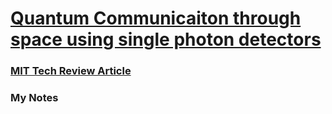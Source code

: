 # [Quantum Communicaiton through space using single photon detectors](https://arxiv.org/abs/1910.08161)
### [MIT Tech Review Article](https://www-technologyreview-com.cdn.ampproject.org/c/s/www.technologyreview.com/s/614657/how-china-built-a-single-photon-detector-that-works-in-space/amp/)

### My Notes

